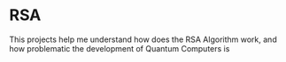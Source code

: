 # RSA
This projects help me understand how does the RSA Algorithm work, and how problematic the development of Quantum Computers is
